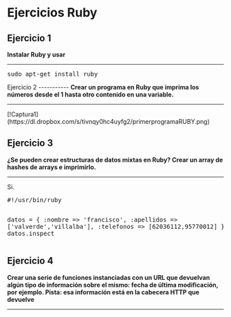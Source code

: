 Ejercicios Ruby
===============
Ejercicio 1
-----------
<strong>Instalar Ruby y usar</strong>
<hr>
<pre>
sudo apt-get install ruby
</pre>
Ejercicio 2
-----------
<strong>Crear un programa en Ruby que imprima los números desde el 1 hasta otro contenido en una variable.</strong>
<hr>
[!Captura1](https://dl.dropbox.com/s/tivnqy0hc4uyfg2/primerprogramaRUBY.png)

Ejercicio 3
-----------
<strong>¿Se pueden crear estructuras de datos mixtas en Ruby? Crear un array de hashes de arrays e imprimirlo.</strong>
<hr>
Si.
<pre>
#!/usr/bin/ruby

datos = { :nombre => 'francisco',
  :apellidos => ['valverde','villalba'],
  :telefonos => [62036112,95770012] }
puts datos.inspect
</pre>

Ejercicio 4
-----------
<strong>Crear una serie de funciones instanciadas con un URL que devuelvan algún tipo de información sobre el mismo: fecha de última modificación, por ejemplo. Pista: esa información está en la cabecera HTTP que devuelve</strong>
<hr>

